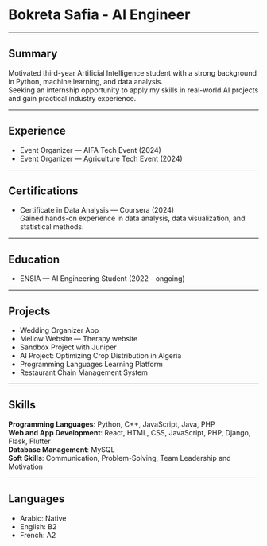 # Bokreta Safia - AI Engineer

---

## Summary
Motivated third-year Artificial Intelligence student with a strong background in Python, machine learning, and data analysis.  
Seeking an internship opportunity to apply my skills in real-world AI projects and gain practical industry experience.

---

## Experience
- Event Organizer — AIFA Tech Event (2024)
- Event Organizer — Agriculture Tech Event (2024)

---

## Certifications
- Certificate in Data Analysis — Coursera (2024)  
  Gained hands-on experience in data analysis, data visualization, and statistical methods.

---

## Education
- ENSIA — AI Engineering Student (2022 - ongoing)

---

## Projects
- Wedding Organizer App
- Mellow Website — Therapy website
- Sandbox Project with Juniper
- AI Project: Optimizing Crop Distribution in Algeria
- Programming Languages Learning Platform
- Restaurant Chain Management System

---

## Skills
**Programming Languages**: Python, C++, JavaScript, Java, PHP  
**Web and App Development**: React, HTML, CSS, JavaScript, PHP, Django, Flask, Flutter  
**Database Management**: MySQL  
**Soft Skills**: Communication, Problem-Solving, Team Leadership and Motivation

---

## Languages
- Arabic: Native
- English: B2
- French: A2
